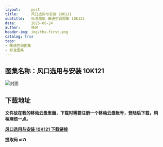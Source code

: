 ```yaml
---
layout:     post
title:      风口选用与安装 10K121
subtitle:   标准图集 暖通空调图集 10K121
date:       2025-06-24
author:     峰兄
header-img: img/the-first.png
catalog: true
tags:
- 暖通空调图集
- 标准图集
---
```

## 图集名称：风口选用与安装 10K121
![封面](https://pic1.imgdb.cn/item/6858f5a158cb8da5c864ef9a.jpg)


## 下载地址 ##
**文件放在我的移动云盘里面，下载时需要注册一个移动云盘账号，登陆后下载，稍稍麻烦一点。**  
  
[**风口选用与安装 10K121 下载链接**](https://caiyun.139.com/w/i/2nQQU0MUGdrqk)


**提取码 xi7i**

